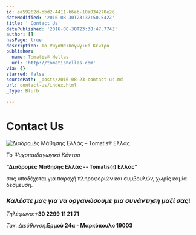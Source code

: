 ```yaml
---
id: ea59262d-bbd2-4411-b6ab-10a034270e26
dateModified: '2016-08-30T23:37:50.542Z'
title: ' Contact Us'
datePublished: '2016-08-30T23:38:47.774Z'
author: []
hasPage: true
description: Το Ψυχοπαιδαγωγικό Κέντρο
publisher:
  name: Tomatis® Hellas
  url: 'http://tomatishellas.com'
via: {}
starred: false
sourcePath: _posts/2016-08-23-contact-us.md
url: contact-us/index.html
_type: Blurb

---
```

# Contact Us
![Διαδρομές Μάθησης Ελλάς – Tomatis® Ελλάς](https://the-grid-user-content.s3-us-west-2.amazonaws.com/c05635c4-2cb8-4ef5-8e08-efd0fda28775.jpg)

Το _Ψυχοπαιδαγωγικό Κέντρο_

**"Διαδρομές Μάθησης Ελλάς -- Tomatis(r) Ελλάς"**

σας υποδέχεται για παροχή πληροφοριών και συμβουλών, χωρίς καμία δέσμευση.

### _Καλέστε μας για να οργανώσουμε μια συνάντηση μαζί σας_!

_Τηλέφωνο:_**+30 2299 11 21 71**

_Tax. Διεύθυνση:_**Ερμού 24α - Μαρκόπουλο 19003**